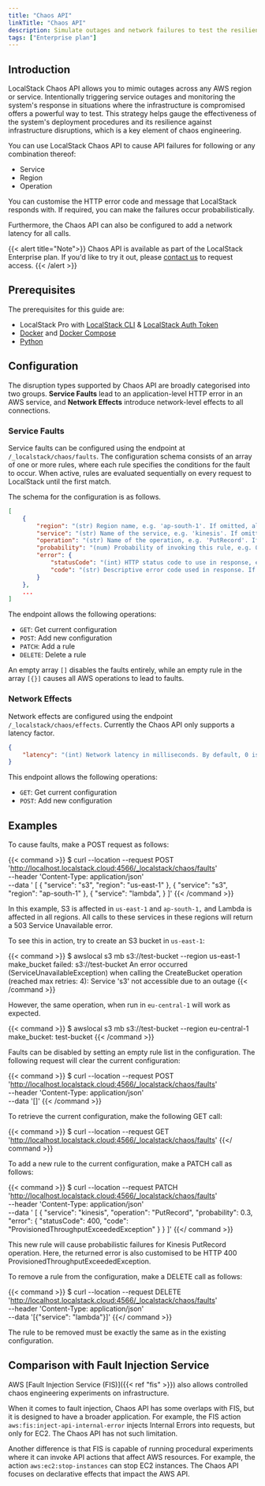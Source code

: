 ```yaml
---
title: "Chaos API"
linkTitle: "Chaos API"
description: Simulate outages and network failures to test the resiliency of your infrastructure
tags: ["Enterprise plan"]
---
```


## Introduction

LocalStack Chaos API allows you to mimic outages across any AWS region or service.
Intentionally triggering service outages and monitoring the system's response in situations where the infrastructure is compromised offers a powerful way to test.
This strategy helps gauge the effectiveness of the system's deployment procedures and its resilience against infrastructure disruptions, which is a key element of chaos engineering.

You can use LocalStack Chaos API to cause API failures for following or any combination thereof:
- Service
- Region
- Operation

You can customise the HTTP error code and message that LocalStack responds with.
If required, you can make the failures occur probabilistically.

Furthermore, the Chaos API can also be configured to add a network latency for all calls.

{{< alert title="Note">}}
Chaos API is available as part of the LocalStack Enterprise plan.
If you'd like to try it out, please [contact us](https://www.localstack.cloud/demo) to request access.
{{< /alert >}}

## Prerequisites

The prerequisites for this guide are:

- LocalStack Pro with [LocalStack CLI](https://docs.localstack.cloud/getting-started/installation/#localstack-cli) & [LocalStack Auth Token](https://docs.localstack.cloud/getting-started/auth-token/)
- [Docker](https://docs.docker.com/get-docker/) and [Docker Compose](https://docs.docker.com/compose/install/)
- [Python](https://www.python.org/downloads/)

## Configuration

The disruption types supported by Chaos API are broadly categorised into two groups.
**Service Faults** lead to an application-level HTTP error in an AWS service, and **Network Effects** introduce network-level effects to all connections.

### Service Faults

Service faults can be configured using the endpoint at `/_localstack/chaos/faults`.
The configuration schema consists of an array of one or more rules, where each rule specifies the conditions for the fault to occur.
When active, rules are evaluated sequentially on every request to LocalStack until the first match.

The schema for the configuration is as follows.

```json
[
    {
        "region": "(str) Region name, e.g. 'ap-south-1'. If omitted, all regions are affected.",
        "service": "(str) Name of the service, e.g. 'kinesis'. If omitted, all services are affected.",
        "operation": "(str) Name of the operation, e.g. 'PutRecord'. If omitted, all operations are affected.",
        "probability": "(num) Probability of invoking this rule, e.g. 0.5. If omitted, 1 is used.",
        "error": {
            "statusCode": "(int) HTTP status code to use in response, e.g. 503. If omitted, 503 is used.",
            "code": "(str) Descriptive error code used in response. If omitted, 'ServiceUnavailable' is used."
        }
    },
    ...
]
```

The endpoint allows the following operations:
- `GET`: Get current configuration
- `POST`: Add new configuration
- `PATCH`: Add a rule
- `DELETE`: Delete a rule

An empty array `[]` disables the faults entirely, while an empty rule in the array `[{}]` causes all AWS operations to lead to faults.

### Network Effects

Network effects are configured using the endpoint `/_localstack/chaos/effects`.
Currently the Chaos API only supports a latency factor.

```json
{
    "latency": "(int) Network latency in milliseconds. By default, 0 is used."
}
```

This endpoint allows the following operations:
- `GET`: Get current configuration
- `POST`: Add new configuration

## Examples

To cause faults, make a POST request as follows:

{{< command >}}
$ curl --location --request POST 'http://localhost.localstack.cloud:4566/_localstack/chaos/faults' \
--header 'Content-Type: application/json' \
--data '
[
    {
        "service": "s3",
        "region": "us-east-1"
    },
    {
        "service": "s3",
        "region": "ap-south-1"
    },
    {
        "service": "lambda",
    }
]'
{{< /command >}}

In this example, S3 is affected in `us-east-1` and `ap-south-1,` and Lambda is affected in all regions.
All calls to these services in these regions will return a 503 Service Unavailable error.

To see this in action, try to create an S3 bucket in `us-east-1`:

{{< command >}}
$ awslocal s3 mb s3://test-bucket --region us-east-1
<disable-copy>
make_bucket failed: s3://test-bucket An error occurred (ServiceUnavailableException) when calling the CreateBucket operation (reached max retries: 4): Service 's3' not accessible due to an outage
</disable-copy>
{{< /command >}}

However, the same operation, when run in `eu-central-1` will work as expected.

{{< command >}}
$ awslocal s3 mb s3://test-bucket --region eu-central-1
<disable-copy>
make_bucket: test-bucket
</disable-copy>
{{< /command >}}

Faults can be disabled by setting an empty rule list in the configuration.
The following request will clear the current configuration:

{{< command >}}
$ curl --location --request POST 'http://localhost.localstack.cloud:4566/_localstack/chaos/faults' \
--header 'Content-Type: application/json' \
--data '[]'
{{< /command >}}

To retrieve the current configuration, make the following GET call:

{{< command >}}
$ curl --location --request GET 'http://localhost.localstack.cloud:4566/_localstack/chaos/faults'
{{</ command >}}

To add a new rule to the current configuration, make a PATCH call as follows:

{{< command >}}
$ curl --location --request PATCH 'http://localhost.localstack.cloud:4566/_localstack/chaos/faults' \
--header 'Content-Type: application/json' \
--data '
[
    {
        "service": "kinesis",
        "operation": "PutRecord",
        "probability": 0.3,
        "error": {
            "statusCode": 400,
            "code": "ProvisionedThroughputExceededException"
        }
    }
]'
{{</ command >}}

This new rule will cause probabilistic failures for Kinesis PutRecord operation.
Here, the returned error is also customised to be HTTP 400 ProvisionedThroughputExceededException.

To remove a rule from the configuration, make a DELETE call as follows:

{{< command >}}
$ curl --location --request DELETE 'http://localhost.localstack.cloud:4566/_localstack/chaos/faults' \
--header 'Content-Type: application/json' \
--data '[{"service": "lambda"}]'
{{</ command >}}

The rule to be removed must be exactly the same as in the existing configuration.

## Comparison with Fault Injection Service

AWS [Fault Injection Service (FIS)]({{< ref "fis" >}}) also allows controlled chaos engineering experiments on infrastructure.

When it comes to fault injection, Chaos API has some overlaps with FIS, but it is designed to have a broader application.
For example, the FIS action `aws:fis:inject-api-internal-error` injects Internal Errors into requests, but only for EC2.
The Chaos API has not such limitation.

Another difference is that FIS is capable of running procedural experiments where it can invoke API actions that affect AWS resources.
For example, the action `aws:ec2:stop-instances` can stop EC2 instances.
The Chaos API focuses on declarative effects that impact the AWS API.
